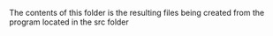 The contents of this folder is the resulting files being created from the program located in the src folder
